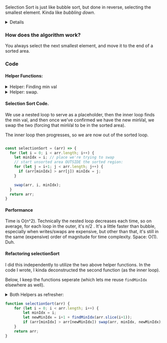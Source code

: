 Selection Sort is just like bubble sort, but done in reverse, selecting the smallest element. Kinda like *bubbling down*.

<details>
  We maintain a sorted region on the left, which grows by one element each time we pass through the unsorted original array. 

  Each time we pass, we take the smallest element and move it to the end of the sorted region.
</details>

### How does the algorithm work?

  You always select the next smallest element, and move it to the end of a sorted area.

### Code

#### Helper Functions:
<details>
<summary>Helper: Finding min val</summary>

```js
function minValIdx(arr) {
  let minIdx = 0;

  for (let i=0; i < arr.length; i++) {
    if (arr[minIdx] > arr[j]) minIdx = j; // update minIdx if there's a lower val
  }

  return minIdx;
}
```

</details>

<details>
<summary>Helper: swap.</summary>
Same as in bubble sort

```js
const swap = (arr, idx1, idx2) {
  let tmp = arr[idx1]
  arr[idx1] = arr[idx2]; // replace 1st position's value w/ 2nd position's
  arr[idx2] = tmp; // vice versa
}
```

</details>

#### Selection Sort Code.

  We use a nested loop to serve as a placeholder, then the inner loop finds the min val, and then once we've confirmed we have the new minVal, we swap the two (forcing that minVal to be in the sorted area). 

  The inner loop then progresses, so we are now out of the sorted loop.

```js

const selectionSort = (arr) => {
  for (let i = 0; i < arr.length; i++) {
    let minIdx = i; // place we're trying to swap
    // start unsorted area OUTSIDE the sorted region:
    for (let j = i+1; j < arr.length; j++) { 
      if (arr[minIdx] > arr[j]) minIdx = j;
    }

    swap(arr, i, minIdx);
  }
  return arr;
}

```

#### Performance

Time is O(n^2). Technically the nested loop decreases each time, so on average, for each loop in the outer, it's n/2 . It's a little faster than bubble, especially when writes/swaps are expensive, but other than that, it's still in the same (expensive) order of magnitude for time complexity.
Space: O(1). Duh.

#### Refactoring selectionSort

I did this independently to utilize the two above helper functions. In the code I wrote, I kinda deconstructed the second function (as the inner loop). 

Below, I keep the functions seperate (which lets me reuse `findMinIdx` elsewhere as well).

<details>
<summary>Both Helpers as refresher:</summary>

```js
function swap(arr, index1, index2) {
    let tmp = arr[index1];
    arr[index1] = arr[index2];
    arr[index2] = tmp;
    return arr;
}

const findMinIdx = (arr) => {
    let minIdx = 0;
    for(let i = 0; i < arr.length; i++) {
        if (arr[minIdx] > arr[i]) minIdx = i;
    }
    return minIdx;
}
```

</details> 

```js
function selectionSort(arr) {
    for (let i = 0; i < arr.length; i++) {
        let minIdx = i;
        let newMinIdx = i+1 + findMinIdx(arr.slice(i+1));
        if (arr[minIdx] > arr[newMinIdx]) swap(arr, minIdx, newMinIdx);
    }    
    return arr;
}

```

<!-- 

<details>
<summary></summary>
</details> 

-->

